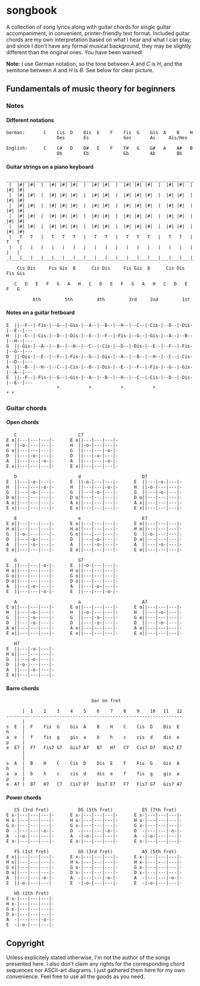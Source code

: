 # songbook

A collection of song lyrics along with guitar chords for single guitar
accompaniment, in convenient, printer-friendly text format. Included
guitar chords are my own interpretation based on what I hear and what I
can play; and since I don't have any formal musical background, they may
be slightly different than the original ones. You have been warned!

**Note:** I use German notation, so the tone between *A* and *C* is *H*,
and the semitone between *A* and *H* is *B*. See below for clear
picture.

## Fundamentals of music theory for beginners

### Notes

#### Different notations

```
German:       C    Cis  D    Dis  E    F    Fis  G    Gis  A    B    H
                   Des       Es             Ges       As     Ais/Hes

English:      C    C#   D    D#   E    F    F#   G    G#   A    A#   B
                   Db        Eb             Gb        Ab        Bb
```

#### Guitar strings on a piano keyboard

```
________________________________________________________________________________
 |  |#| |#|  |  |#| |#| |#|  |  |#| |#|  |  |#| |#| |#|  |  |#| |#|  |  |#| |#|
 |  |#| |#|  |  |#| |#| |#|  |  |#| |#|  |  |#| |#| |#|  |  |#| |#|  |  |#| |#|
 |  |#| |#|  |  |#| |#| |#|  |  |#| |#|  |  |#| |#| |#|  |  |#| |#|  |  |#| |#|
 |  |#| |#|  |  |#| |#| |#|  |  |#| |#|  |  |#| |#| |#|  |  |#| |#|  |  |#| |#|
 |  |#| |#|  |  |#| |#| |#|  |  |#| |#|  |  |#| |#| |#|  |  |#| |#|  |  |#| |#|
 |   T   T   |   T   T   T   |   T   T   |   T   T   T   |   T   T   |   T   T
 |   |   |   |   |   |   |   |   |   |   |   |   |   |   |   |   |   |   |   |
_|___|___|___|___|___|___|___|___|___|___|___|___|___|___|___|___|___|___|___|__

    Cis Dis     Fis Gis  B      Cis Dis     Fis Gis  B      Cis Dis     Fis Gis

   C   D   E   F   G   A   H   C   D   E   F   G   A   H   C   D   E   F   G

          6th         5th         4th         3rd     2nd         1st
```

#### Notes on a guitar fretboard

```
E  ||--F--|-Fis-|--G--|-Gis-|--A--|--B--|--H--|--C--|-Cis-|--D--|-Dis-|--E--|---
H  ||--C--|-Cis-|--D--|-Dis-|--E--|--F--|-Fis-|--G--|-Gis-|--A--|--B--|--H--|---
G  ||-Gis-|--A--|--B--|--H--|--C--|-Cis-|--D--|-Dis-|--E--|--F--|-Fis-|--G--|---
D  ||-Dis-|--E--|--F--|-Fis-|--G--|-Gis-|--A--|--B--|--H--|--C--|-Cis-|--D--|---
A  ||--B--|--H--|--C--|-Cis-|--D--|-Dis-|--E--|--F--|-Fis-|--G--|-Gis-|--A--|---
E  ||--F--|-Fis-|--G--|-Gis-|--A--|--B--|--H--|--C--|-Cis-|--D--|-Dis-|--E--|---
                   *           *           *           *                * *
```

### Guitar chords

#### Open chords

```
   C                       C7
E o||---|---|---|-      E o||---|---|---|-
H  ||-o-|---|---|-      H  ||-o-|---|---|-
G o||---|---|---|-      G  ||---|---|-o-|-
D  ||---|-o-|---|-      D  ||---|-o-|---|-
A  ||---|---|-o-|-      A  ||---|---|-o-|-
E x||---|---|---|-      E x||---|---|---|-

   D                       d                       D7
E  ||---|-o-|---|-      E  ||-o-|---|---|-      E  ||---|-o-|---|-
H  ||---|---|-o-|-      H  ||---|---|-o-|-      H  ||-o-|---|---|-
G  ||---|-o-|---|-      G  ||---|-o-|---|-      G  ||---|-o-|---|-
D o||---|---|---|-      D o||---|---|---|-      D o||---|---|---|-
A x||---|---|---|-      A x||---|---|---|-      A x||---|---|---|-
E x||---|---|---|-      E x||---|---|---|-      E x||---|---|---|-

   E                       e                       E7
E o||---|---|---|-      E o||---|---|---|-      E o||---|---|---|-
H o||---|---|---|-      H o||---|---|---|-      H o||---|---|---|-
G  ||-o-|---|---|-      G o||---|---|---|-      G  ||-o-|---|---|-
D  ||---|-o-|---|-      D  ||---|-o-|---|-      D o||---|---|---|-
A  ||---|-o-|---|-      A  ||---|-o-|---|-      A  ||---|-o-|---|-
E o||---|---|---|-      E o||---|---|---|-      E o||---|---|---|-

   G                       G7
E  ||---|---|-o-|-      E  ||-o-|---|---|-
H o||---|---|---|-      H o||---|---|---|-
G o||---|---|---|-      G o||---|---|---|-
D o||---|---|---|-      D o||---|---|---|-
A  ||---|-o-|---|-      A  ||---|-o-|---|-
E  ||---|---|-o-|-      E  ||---|---|-o-|-

   A                       a                       A7
E o||---|---|---|-      E o||---|---|---|-      E o||---|---|---|-
H  ||---|-o-|---|-      H  ||-o-|---|---|-      H  ||---|-o-|---|-
G  ||---|-o-|---|-      G  ||---|-o-|---|-      G o||---|---|---|-
D  ||---|-o-|---|-      D  ||---|-o-|---|-      D  ||---|-o-|---|-
A o||---|---|---|-      A o||---|---|---|-      A o||---|---|---|-
E x||---|---|---|-      E x||---|---|---|-      E x||---|---|---|-

   H7
E  ||---|-o-|---|-
H o||---|---|---|-
G  ||---|-o-|---|-
D  ||-o-|---|---|-
A  ||---|-o-|---|-
E x||---|---|---|-
```

#### Barre chords

```
                                bar on fret

      |  1    2    3    4    5    6    7    8    9    10   11   12
------------------------------------------------------------------
      |
s  E  |  F    Fis  G    Gis  A    B    H    C    Cis  D    Dis  E
h     |
a  e  |  f    fis  g    gis  a    b    h    c    cis  d    dis  e
p     |
e  E7 |  F7   Fis7 G7   Gis7 A7   B7   H7   C7   Cis7 D7   Dis7 E7
      |
      |
s  A  |  B    H    C    Cis  D    Dis  E    F    Fis  G    Gis  A
h     |
a  a  |  b    h    c    cis  d    dis  e    f    fis  g    gis  a
p     |
e  A7 |  B7   H7   C7   Cis7 D7   Dis7 E7   F7   Fis7 G7   Gis7 A7
```

#### Power chords

```
   C5 (3rd fret)           D5 (5th fret)           E5 (7th fret)
E x-|---|---|---|-      E x-|---|---|---|-      E x-|---|---|---|-
H x-|---|---|---|-      H x-|---|---|---|-      H x-|---|---|---|-
G x-|---|---|---|-      G x-|---|---|---|-      G x-|---|---|---|-
D  -|---|---|-o-|-      D  -|---|---|-o-|-      D  -|---|---|-o-|-
A  -|-o-|---|---|-      A  -|-o-|---|---|-      A  -|-o-|---|---|-
E x-|---|---|---|-      E x-|---|---|---|-      E x-|---|---|---|-

   F5 (1st fret)           G5 (3rd fret)           A5 (5th fret)
E x||---|---|---|-      E x-|---|---|---|-      E x-|---|---|---|-
H x||---|---|---|-      H x-|---|---|---|-      H x-|---|---|---|-
G x||---|---|---|-      G x-|---|---|---|-      G x-|---|---|---|-
D x||---|---|---|-      D x-|---|---|---|-      D x-|---|---|---|-
A  ||---|---|-o-|-      A  -|---|---|-o-|-      A  -|---|---|-o-|-
E  ||-o-|---|---|       E  -|-o-|---|---|-      E  -|-o-|---|---|-

   H5 (2th fret)
E x-|---|---|---|-
H x-|---|---|---|-
G x-|---|---|---|-
D x-|---|---|---|-
A  -|---|---|-o-|-
E  -|-o-|---|---|-
```

## Copyright

Unless explicitely stated otherwise, I'm not the author of the songs
presented here. I also don't claim any rights for the corresponding
chord sequences nor ASCII-art diagrams. I just gathered them here for my
own convenience. Feel free to use all the goods as you need.
